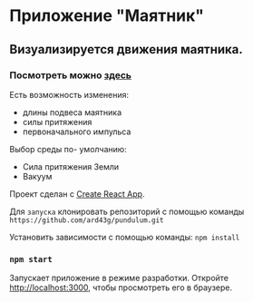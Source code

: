 # Приложение "Маятник"

## Визуализируется движения маятника.

### Посмотреть можно [здесь](https://ard43g.github.io/pendulum)

Есть возможность изменения:

-   длины подвеса маятника
-   силы притяжения
-   первоначального импульса

Выбор среды по- умолчанию:

-   Сила притяжения Земли
-   Вакуум

Проект сделан с [Create React App](https://github.com/facebook/create-react-app).

Для `запуска` клонировать репозиторий с помощью команды
`https://github.com/ard43g/pundulum.git`

Установить зависимости с помощью команды:
`npm install`

### `npm start`

Запускает приложение в режиме разработки.
Откройте
[http://localhost:3000](http://localhost:3000), чтобы просмотреть его в браузере.
